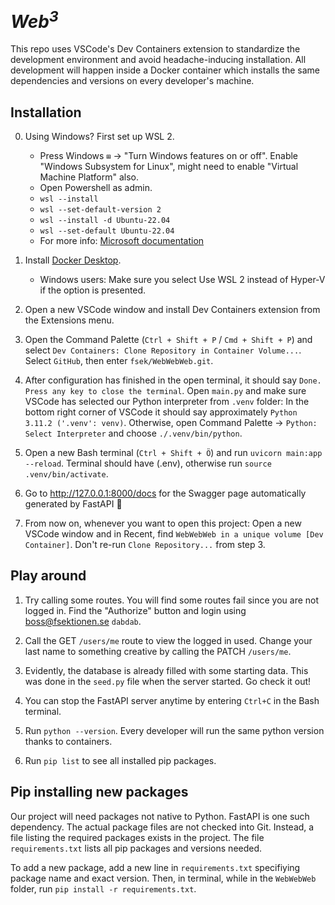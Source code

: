 # <em>Web<sup>3</sup></em>

This repo uses VSCode's Dev Containers extension to standardize the development environment and avoid headache-inducing installation. All development will happen inside a Docker container which installs the same dependencies and versions on every developer's machine.

## Installation
0. Using Windows? First set up WSL 2.
    - Press Windows `⊞` -> "Turn Windows features on or off". Enable "Windows Subsystem for Linux", might need to enable "Virtual Machine Platform" also.
    - Open Powershell as admin.
    - `wsl --install`  
    - `wsl --set-default-version 2`
    - `wsl --install -d Ubuntu-22.04`
    - `wsl --set-default Ubuntu-22.04`
    -  For more info: [Microsoft documentation](https://learn.microsoft.com/en-us/windows/wsl/install)


1. Install [Docker Desktop](https://www.docker.com/products/docker-desktop/).  

    - Windows users: Make sure you select Use WSL 2 instead of Hyper-V if the option is presented.

1. Open a new VSCode window and install Dev Containers extension from the Extensions menu.
 
1. Open the Command Palette (`Ctrl + Shift + P` / `Cmd + Shift + P`) and select `Dev Containers: Clone Repository in Container Volume...`. Select `GitHub`, then enter `fsek/WebWebWeb.git`.

1. After configuration has finished in the open terminal, it should say `Done. Press any key to close the terminal`. Open `main.py` and make sure VSCode has selected our Python interpreter from `.venv` folder: In the bottom right corner of VSCode it should say approximately `Python 3.11.2 ('.venv': venv)`. Otherwise, open Command Palette -> `Python: Select Interpreter` and choose `./.venv/bin/python`. 

1. Open a new Bash terminal (`Ctrl + Shift + Ö`) and run `uvicorn main:app --reload`. Terminal should have (.env), otherwise run `source .venv/bin/activate`.

1. Go to http://127.0.0.1:8000/docs for the Swagger page automatically generated by FastAPI 🎉

1. From now on, whenever you want to open this project: Open a new VSCode window and in Recent, find `WebWebWeb in a unique volume [Dev Container]`. Don't re-run `Clone Repository...` from step 3.

## Play around
1. Try calling some routes. You will find some routes fail since you are not logged in. Find the "Authorize" button and login using boss@fsektionen.se `dabdab`. 

1. Call the GET `/users/me` route to view the logged in used. Change your last name to something creative by calling the PATCH `/users/me`.

1. Evidently, the database is already filled with some starting data. This was done in the `seed.py` file when the server started. Go check it out!

1. You can stop the FastAPI server anytime by entering `Ctrl+C` in the Bash terminal.

1. Run `python --version`. Every developer will run the same python version thanks to containers.

1. Run `pip list` to see all installed pip packages.


## Pip installing new packages
Our project will need packages not native to Python. FastAPI is one such dependency. The actual package files are not checked into Git. Instead, a file listing the required packages exists in the project.
The file `requirements.txt` lists all pip packages and versions needed. 

To add a new package, add a new line in `requirements.txt` specifiying package name and exact version. Then, in terminal, while in the `WebWebWeb` folder, run `pip install -r requirements.txt`.

